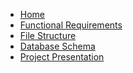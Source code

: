 <link rel="stylesheet" href="/styles/styles.scss">
<div class="sidebar">
    <ul>
        <li><a href="index.html">Home</a></li>
        <li><a href="functional-requirements.html">Functional Requirements</a></li>
        <li><a href="file-structure.html">File Structure</a></li>
        <li><a href="database-schema.html">Database Schema</a></li>
        <li><a href="presentation.html">Project Presentation</a></li>
    </ul>
</div>